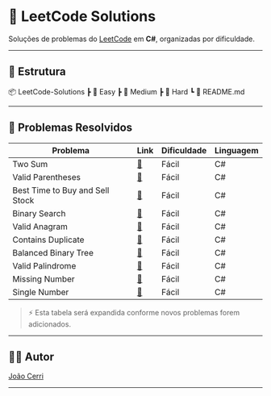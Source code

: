 # 📝 LeetCode Solutions

Soluções de problemas do [LeetCode](https://leetcode.com/joaocerri) em **C#**, organizadas por dificuldade.

---

## 📂 Estrutura

📦 LeetCode-Solutions
┣ 📂 Easy
┣ 📂 Medium
┣ 📂 Hard
┗ 📜 README.md

---

## 📌 Problemas Resolvidos

| Problema | Link | Dificuldade | Linguagem |
|----------|------|-------------|-----------|
| Two Sum | [🔗](https://leetcode.com/problems/two-sum/) | Fácil | C# |
| Valid Parentheses | [🔗](https://leetcode.com/problems/valid-parentheses/) | Fácil | C# |
| Best Time to Buy and Sell Stock | [🔗](https://leetcode.com/problems/best-time-to-buy-and-sell-stock/) | Fácil | C# |
| Binary Search | [🔗](https://leetcode.com/problems/binary-search/) | Fácil | C# |
| Valid Anagram | [🔗](https://leetcode.com/problems/valid-anagram/) | Fácil | C# |
| Contains Duplicate | [🔗](https://leetcode.com/problems/contains-duplicate/) | Fácil | C# |
| Balanced Binary Tree | [🔗](https://leetcode.com/problems/balanced-binary-tree/submissions/) | Fácil | C# |
| Valid Palindrome | [🔗](https://leetcode.com/problems/valid-palindrome/) | Fácil | C# |
| Missing Number | [🔗](https://leetcode.com/problems/missing-number/) | Fácil | C# |
| Single Number | [🔗]((https://leetcode.com/problems/single-number/)) | Fácil | C# |



> ⚡ Esta tabela será expandida conforme novos problemas forem adicionados.  


---

## 👨‍💻 Autor
[João Cerri](https://github.com/joaocerri)

---
